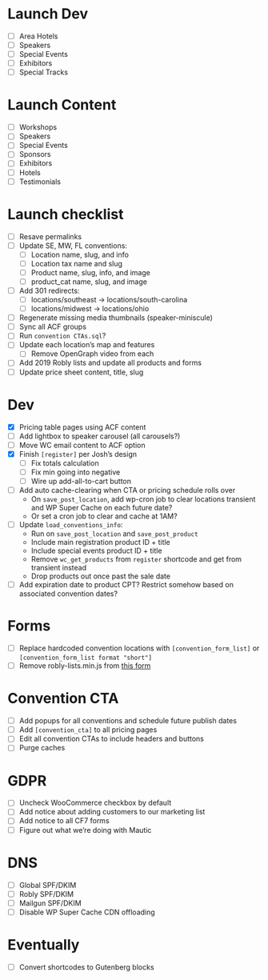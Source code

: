 # Launch Dev
- [ ] Area Hotels
- [ ] Speakers
- [ ] Special Events
- [ ] Exhibitors
- [ ] Special Tracks

# Launch Content
- [ ] Workshops
- [ ] Speakers
- [ ] Special Events
- [ ] Sponsors
- [ ] Exhibitors
- [ ] Hotels
- [ ] Testimonials

# Launch checklist
- [ ] Resave permalinks
- [ ] Update SE, MW, FL conventions:
	- [ ] Location name, slug, and info
	- [ ] Location tax name and slug
	- [ ] Product name, slug, info, and image
	- [ ] product_cat name, slug, and image
- [ ] Add 301 redirects:
	- [ ] locations/southeast -> locations/south-carolina
	- [ ] locations/midwest -> locations/ohio
- [ ] Regenerate missing media thumbnails (speaker-miniscule)
- [ ] Sync all ACF groups
- [ ] Run `convention CTAs.sql`?
- [ ] Update each location’s map and features
	- [ ] Remove OpenGraph video from each
- [ ] Add 2019 Robly lists and update all products and forms
- [ ] Update price sheet content, title, slug

# Dev
- [x] Pricing table pages using ACF content
- [ ] Add lightbox to speaker carousel (all carousels?)
- [ ] Move WC email content to ACF option
- [x] Finish `[register]` per Josh’s design
	- [ ] Fix totals calculation
	- [ ] Fix min going into negative
	- [ ] Wire up add-all-to-cart button
- [ ] Add auto cache-clearing when CTA or pricing schedule rolls over
	+ On `save_post_location`, add wp-cron job to clear locations transient and WP Super Cache on each future date?
	+ Or set a cron job to clear and cache at 1AM?
- [ ] Update `load_conventions_info`:
	+ Run on `save_post_location` and `save_post_product`
	+ Include main registration product ID + title
	+ Include special events product ID + title
	+ Remove `wc_get_products` from `register` shortcode and get from transient instead
	+ Drop products out once past the sale date
- [ ] Add expiration date to product CPT? Restrict somehow based on associated convention dates?

# Forms
- [ ] Replace hardcoded convention locations with `[convention_form_list]` or `[convention_form_list format "short"]`
- [ ] Remove robly-lists.min.js from [this form](https://greathomeschoolconventions.com/wp-admin/admin.php?page=wpcf7&post=57398&action=edit)

# Convention CTA
- [ ] Add popups for all conventions and schedule future publish dates
- [ ] Add `[convention_cta]` to all pricing pages
- [ ] Edit all convention CTAs to include headers and buttons
- [ ] Purge caches

# GDPR
- [ ] Uncheck WooCommerce checkbox by default
- [ ] Add notice about adding customers to our marketing list
- [ ] Add notice to all CF7 forms
- [ ] Figure out what we’re doing with Mautic

# DNS
- [ ] Global SPF/DKIM
- [ ] Robly SPF/DKIM
- [ ] Mailgun SPF/DKIM
- [ ] Disable WP Super Cache CDN offloading

# Eventually
- [ ] Convert shortcodes to Gutenberg blocks
